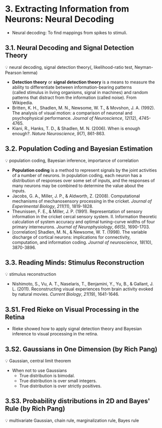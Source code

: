 # 3. Extracting Information from Neurons: Neural Decoding

- Neural decoding: To find mappings from spikes to stimuli.

## 3.1. Neural Decoding and Signal Detection Theory

<aside>
💡 neural decoding, signal detection theory(, likelihood-ratio test, Neyman-Pearson lemma)

</aside>

- **Detection theory** or **signal detection theory** is a means to measure the ability to differentiate between information-bearing patterns (called stimulus in living organisms, signal in machines) and random patterns that distract from the information (called noise). From Wikipedia.
- Britten, K. H., Shadlen, M. N., Newsome, W. T., & Movshon, J. A. (1992). The analysis of visual motion: a comparison of neuronal and psychophysical performance. *Journal of Neuroscience*, *12*(12), 4745-4765.
- Kiani, R., Hanks, T. D., & Shadlen, M. N. (2006). When is enough enough?. *Nature Neuroscience*, *9*(7), 861-863.

## 3.2. Population Coding and Bayesian Estimation

<aside>
💡 population coding, Bayesian inference, importance of correlation

</aside>

- **Population coding** is a method to represent signals by the joint activities of a number of neurons. In population coding, each neuron has a distribution of responses over some set of inputs, and the responses of many neurons may be combined to determine the value about the inputs.
- Jacobs, G. A., Miller, J. P., & Aldworth, Z. (2008). Computational mechanisms of mechanosensory processing in the cricket. *Journal of Experimental Biology*, *211*(11), 1819-1828.
- Theunissen, F. E., & Miller, J. P. (1991). Representation of sensory information in the cricket cercal sensory system. II. Information theoretic calculation of system accuracy and optimal tuning-curve widths of four primary interneurons. *Journal of Neurophysiology*, *66*(5), 1690-1703.
- [correlation] Shadlen, M. N., & Newsome, W. T. (1998). The variable discharge of cortical neurons: implications for connectivity, computation, and information coding. *Journal of neuroscience*, *18*(10), 3870-3896.

## 3.3. Reading Minds: Stimulus Reconstruction

<aside>
💡 stimulus reconstruction

</aside>

- Nishimoto, S., Vu, A. T., Naselaris, T., Benjamini, Y., Yu, B., & Gallant, J. L. (2011). Reconstructing visual experiences from brain activity evoked by natural movies. *Current Biology*, *21*(19), 1641-1646.

## 3.S1. Fred Rieke on Visual Processing in the Retina

- Rieke showed how to apply signal detection theory and Bayesian inference to visual processing in the retina.

## 3.S2. Gaussians in One Dimension (by Rich Pang)

<aside>
💡 Gaussian, central limit theorem

</aside>

- When not to use Gaussians
    - True distribution is bimodal.
    - True distribution is over small integers.
    - True distribution is over strictly positives.

## 3.S3. Probability distributions in 2D and Bayes' Rule (by Rich Pang)

<aside>
💡 multivariate Gaussian, chain rule, marginalization rule, Bayes rule

</aside>
